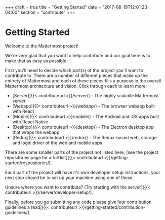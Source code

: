 +++
draft = true
title = "Getting Started"
date = "2017-08-19T12:01:23-04:00"
section = "contribute"
+++

# Getting Started

Welcome to the Mattermost project!

We're very glad that you want to help contribute and our goal here is to make that as easy as possible.

First you'll need to decide which part(s) of the project you'll want to contribute to. There are a number of different pieces that make up the entirety of Mattermost and each of these pieces fills a purpose in the overall Mattermost architecture and vision. Click through each to learn more:

* [Server]({{< contributeurl >}}/server/) - The highly scalable Mattermost server
* [Webapp]({{< contributeurl >}}/webapp/) - The browser webapp built with React
* [Mobile]({{< contributeurl >}}/mobile/) - The Android and iOS apps built with React Native
* [Desktop]({{< contributeurl >}}/desktop/) - The Electron desktop app that wraps the webapp
* [Redux]({{< contributeurl >}}/redux/) - The Redux-based web, storage and logic driver of the web and mobile apps

There are some smaller parts of the project not listed here, [see the project repositories page for a full list]({{< contributeurl >}}/getting-started/respositories/).

Each part of the project will have it's own developer setup instructions, your next step should be to set up your machine using one of those.

Unsure where you want to contribute? [Try starting with the server]({{< contributeurl >}}/server/developer-setup/).

Finally, before you go submitting any code please give [our contribution guidelines a read]({{< contributeurl >}}/getting-started/contribution-guidelines/).

